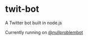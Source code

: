 # twit-bot
A Twitter bot built in node.js

Currently running on [@nullproblembot](https://twitter.com/null_problembot)
